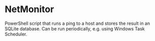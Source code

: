 # NetMonitor
PowerShell script that runs a ping to a host and stores the result in an SQLite database. Can be run periodically, e.g. using Windows Task Scheduler.
